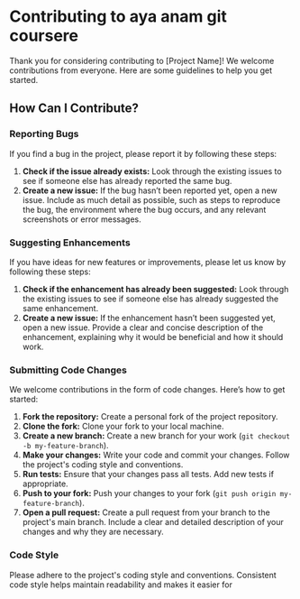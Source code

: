 # Contributing to aya anam git coursere

Thank you for considering contributing to [Project Name]! We welcome contributions from everyone. Here are some guidelines to help you get started.

## How Can I Contribute?

### Reporting Bugs

If you find a bug in the project, please report it by following these steps:

1. **Check if the issue already exists:** Look through the existing issues to see if someone else has already reported the same bug.
2. **Create a new issue:** If the bug hasn’t been reported yet, open a new issue. Include as much detail as possible, such as steps to reproduce the bug, the environment where the bug occurs, and any relevant screenshots or error messages.

### Suggesting Enhancements

If you have ideas for new features or improvements, please let us know by following these steps:

1. **Check if the enhancement has already been suggested:** Look through the existing issues to see if someone else has already suggested the same enhancement.
2. **Create a new issue:** If the enhancement hasn’t been suggested yet, open a new issue. Provide a clear and concise description of the enhancement, explaining why it would be beneficial and how it should work.

### Submitting Code Changes

We welcome contributions in the form of code changes. Here’s how to get started:

1. **Fork the repository:** Create a personal fork of the project repository.
2. **Clone the fork:** Clone your fork to your local machine.
3. **Create a new branch:** Create a new branch for your work (`git checkout -b my-feature-branch`).
4. **Make your changes:** Write your code and commit your changes. Follow the project's coding style and conventions.
5. **Run tests:** Ensure that your changes pass all tests. Add new tests if appropriate.
6. **Push to your fork:** Push your changes to your fork (`git push origin my-feature-branch`).
7. **Open a pull request:** Create a pull request from your branch to the project's main branch. Include a clear and detailed description of your changes and why they are necessary.

### Code Style

Please adhere to the project's coding style and conventions. Consistent code style helps maintain readability and makes it easier for
